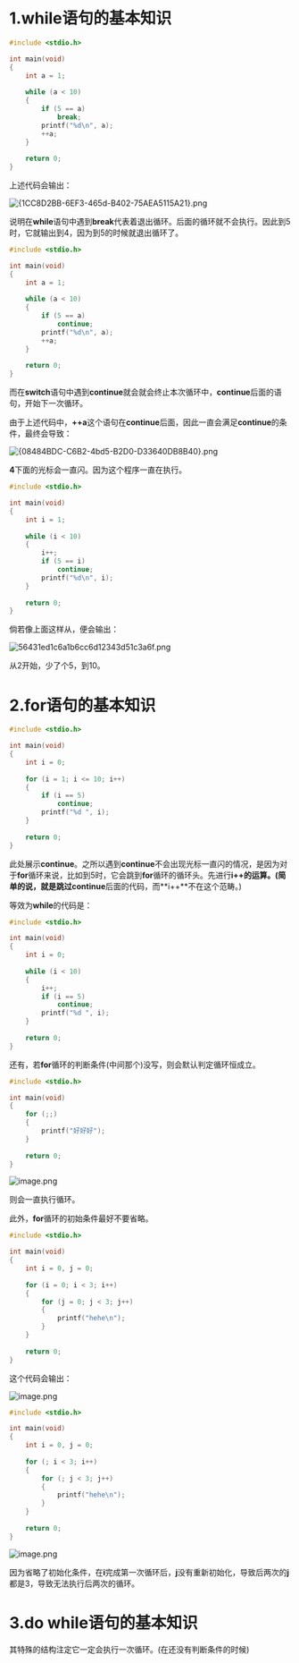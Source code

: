 # 1.while语句的基本知识
```c
#include <stdio.h>

int main(void)
{
	int a = 1;
    
	while (a < 10)
	{
		if (5 == a)
			break;
		printf("%d\n", a);
		++a;
	}
    
	return 0;
}
```
上述代码会输出：

![{1CC8D2BB-6EF3-465d-B402-75AEA5115A21}.png](https://cdn.nlark.com/yuque/0/2023/png/38980263/1694916940864-2edfe39a-493c-482b-999a-0600c9157447.png#averageHue=%23191919&clientId=ue35fc0c3-8431-4&from=paste&height=99&id=ue83b9147&originHeight=148&originWidth=35&originalType=binary&ratio=1.5&rotation=0&showTitle=false&size=922&status=done&style=none&taskId=uba37aba3-ff8d-4be3-a185-887365b3180&title=&width=23.333333333333332)

说明在**while**语句中遇到**break**代表着退出循环。后面的循环就不会执行。因此到5时，它就输出到4，因为到5的时候就退出循环了。

```c
#include <stdio.h>

int main(void)
{
	int a = 1;
    
	while (a < 10)
	{
		if (5 == a)
			continue;
		printf("%d\n", a);
		++a;
	}
    
	return 0;
}
```
而在**switch**语句中遇到**continue**就会就会终止本次循环中，**continue**后面的语句，开始下一次循环。

由于上述代码中，**++a**这个语句在**continue**后面，因此一直会满足**continue**的条件，最终会导致：

![{08484BDC-C6B2-4bd5-B2D0-D33640DB8B40}.png](https://cdn.nlark.com/yuque/0/2023/png/38980263/1694917730957-5f35ad6e-7c69-4ce4-a073-d937651b68f6.png#averageHue=%231b1b1b&clientId=ucfdc932d-fbae-4&from=paste&height=105&id=u7704c238&originHeight=158&originWidth=29&originalType=binary&ratio=1.5&rotation=0&showTitle=false&size=808&status=done&style=none&taskId=ua4905ca0-be7b-4c8a-9306-69fc4856b57&title=&width=19.333333333333332)

**4**下面的光标会一直闪。因为这个程序一直在执行。

```c
#include <stdio.h>

int main(void)
{
	int i = 1;
    
	while (i < 10)
	{
		i++;
		if (5 == i)
			continue;
		printf("%d\n", i);
	}
    
	return 0;
}
```
倘若像上面这样从，便会输出：

![56431ed1c6a1b6cc6d12343d51c3a6f.png](https://cdn.nlark.com/yuque/0/2023/png/38980263/1694919215712-3cbe788d-98ac-4cef-97d0-e5c5ae2170fa.png#averageHue=%23181818&clientId=uf5e78d84-89dc-4&from=paste&height=171&id=u5df40d11&originHeight=257&originWidth=51&originalType=binary&ratio=1.5&rotation=0&showTitle=false&size=1864&status=done&style=none&taskId=ufdd58a81-970d-4fe1-9daa-1b7dc8932d8&title=&width=34)

从2开始，少了个5，到10。

# 2.for语句的基本知识
```c
#include <stdio.h>

int main(void)
{
	int i = 0;
    
	for (i = 1; i <= 10; i++)
	{
		if (i == 5)
			continue;
		printf("%d ", i);
	}
    
	return 0;
}
```
此处展示**continue**。之所以遇到**continue**不会出现光标一直闪的情况，是因为对于**for**循环来说，比如到5时，它会跳到**for**循环的循环头。先进行**i++**的运算。(简单的说，就是跳过**continue**后面的代码，而**i++**不在这个范畴。)

等效为**while**的代码是：

```c
#include <stdio.h>

int main(void)
{
	int i = 0;
    
	while (i < 10)
	{
		i++;
		if (i == 5)
			continue;
		printf("%d ", i);
	}
    
	return 0;
}
```
还有，若**for**循环的判断条件(中间那个)没写，则会默认判定循环恒成立。
```c
#include <stdio.h>

int main(void)
{
	for (;;)
	{
		printf("好好好");
	}
    
	return 0;
}
```
![image.png](https://cdn.nlark.com/yuque/0/2023/png/38980263/1695217184213-a59bab6f-bd59-4242-97d0-46c0ee36a818.png#averageHue=%233a3a3a&clientId=ub5714d92-beaa-4&from=paste&height=648&id=ue45713d1&originHeight=972&originWidth=1775&originalType=binary&ratio=1.5&rotation=0&showTitle=false&size=64429&status=done&style=none&taskId=ud3517322-45e4-42ab-88cd-dcbe2ccf10f&title=&width=1183.3333333333333)

则会一直执行循环。

此外，**for**循环的初始条件最好不要省略。

```c
#include <stdio.h>

int main(void)
{
    int i = 0, j = 0;
    
    for (i = 0; i < 3; i++)
    {
        for (j = 0; j < 3; j++)
        {
            printf("hehe\n");
        }
    }
    
    return 0;
}
```
这个代码会输出：

![image.png](https://cdn.nlark.com/yuque/0/2023/png/38980263/1695548734743-0be8ab9b-033b-46c8-a05b-39f90ae8014a.png#averageHue=%232d2a27&clientId=u8398123b-42fb-4&from=paste&height=143&id=u131c2c0d&originHeight=214&originWidth=71&originalType=binary&ratio=1.5&rotation=0&showTitle=false&size=1157&status=done&style=none&taskId=udc8a6f89-cfa4-4740-b583-62baab2798e&title=&width=47.333333333333336)

```c
#include <stdio.h>

int main(void)
{
    int i = 0, j = 0;
    
    for (; i < 3; i++)
    {
        for (; j < 3; j++)
        {
            printf("hehe\n");
        }
    }
    
    return 0;
}
```
![image.png](https://cdn.nlark.com/yuque/0/2023/png/38980263/1695548856510-7919b0d8-e22d-4cc7-8702-49a121ee70cc.png#averageHue=%2333302d&clientId=u8398123b-42fb-4&from=paste&height=48&id=u8f5ac355&originHeight=72&originWidth=57&originalType=binary&ratio=1.5&rotation=0&showTitle=false&size=717&status=done&style=none&taskId=ue2163e07-77c4-4696-9618-2553aa8e36a&title=&width=38)

因为省略了初始化条件，在**i**完成第一次循环后，**j**没有重新初始化，导致后两次的**j**都是3，导致无法执行后两次的循环。

# 3.do while语句的基本知识
其特殊的结构注定它一定会执行一次循环。(在还没有判断条件的时候)


